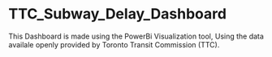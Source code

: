 # TTC_Subway_Delay_Dashboard
This Dashboard is made using the PowerBi Visualization tool, Using the data availale openly provided by Toronto Transit Commission (TTC).
